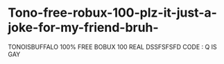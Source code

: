 # Tono-free-robux-100-plz-it-just-a-joke-for-my-friend-bruh-
TONOISBUFFALO 100%
FREE BOBUX 100 REAL DSSFSFSFD CODE : Q IS GAY
